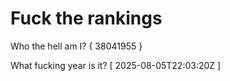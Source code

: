 # Fuck the rankings

Who the hell am I?
{ 38041955 }

What fucking year is it?
[ 2025-08-05T22:03:20Z ]
